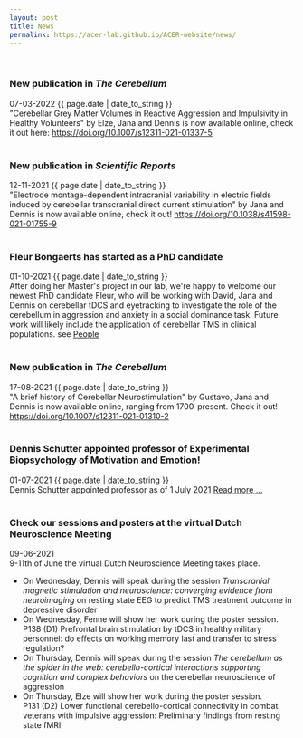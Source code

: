 ```yaml
---
layout: post
title: News
permalink: https://acer-lab.github.io/ACER-website/news/
---
```

<br>
<article class="post">
    <div class="post-meta">
    </div>
  <h3 class="post-title">New publication in <em>The Cerebellum</em></h3>
  <div class="post-meta">
    <time datetime="2021-11-07" itemprop="datePublished">
      07-03-2022 {{ page.date | date_to_string }}
    </time>
  </div>
  "Cerebellar Grey Matter Volumes in Reactive Aggression and Impulsivity in Healthy Volunteers" by Elze, Jana and Dennis is now available online, check it out here: <a href="https://doi.org/10.1007/s12311-021-01337-5">https://doi.org/10.1007/s12311-021-01337-5</a>
</article>

<br>
<article class="post">
    <div class="post-meta">
    </div>
  <h3 class="post-title">New publication in <em>Scientific Reports</em></h3>
  <div class="post-meta">
    <time datetime="2021-11-07" itemprop="datePublished">
      12-11-2021 {{ page.date | date_to_string }}
    </time>
  </div>
      "Electrode montage-dependent intracranial variability in electric fields induced by cerebellar transcranial direct current stimulation" by Jana and Dennis is now available online, check it out! <a href="https://doi.org/10.1038/s41598-021-01755-9">https://doi.org/10.1038/s41598-021-01755-9</a>
</article>

<br>
<article class="post">
    <div class="post-meta">
    </div>
  <h3 class="post-title">Fleur Bongaerts has started as a PhD candidate</h3>
  <div class="post-meta">
    <time datetime="2021-10-01" itemprop="datePublished">
      01-10-2021 {{ page.date | date_to_string }}
    </time>
  </div>
   After doing her Master's project in our lab, we're happy to welcome our newest PhD candidate Fleur, who will be working with David, Jana and Dennis on cerebellar tDCS and eyetracking to investigate the role of the cerebellum in aggression and anxiety in a social dominance task. Future work will likely include the application of cerebellar TMS in clinical populations.  
        see <a href="../people"> People</a>
</article>

<br>
<article class="post">
    <div class="post-meta">
    </div>
  <h3 class="post-title">New publication in <em>The Cerebellum</em></h3>
  <div class="post-meta">
    <time datetime="2021-11-07" itemprop="datePublished">
      17-08-2021 {{ page.date | date_to_string }}
    </time>
  </div>
    "A brief history of Cerebellar Neurostimulation" by Gustavo, Jana and Dennis is now available online, ranging from 1700-present. Check it out! <a href="https://doi.org/10.1007/s12311-021-01310-2">https://doi.org/10.1007/s12311-021-01310-2</a>
</article>

<br>
<article class="post">
    <div class="post-meta">
    </div>
  <h3 class="post-title">Dennis Schutter appointed professor of Experimental Biopsychology of Motivation and Emotion!</h3>
  <div class="post-meta">
    <time datetime="2021-11-07" itemprop="datePublished">
      01-07-2021 {{ page.date | date_to_string }}
    </time>
  </div>
  Dennis Schutter appointed professor as of 1 July 2021 <a href="https://www.uu.nl/en/news/dennis-schutter-appointed-professor-of-experimental-biopsychology-of-motivation-and-emotion">Read more ...</a>

</article>

<br>
<article class="post">
    <div class="post-meta">
    </div>
  <h3 class="post-title">Check our sessions and posters at the virtual Dutch Neuroscience Meeting</h3>
  <div class="post-meta">
    <time datetime="2021-11-07" itemprop="datePublished">
      09-06-2021
    </time>
  </div>
  9-11th of June the virtual Dutch Neuroscience Meeting takes place.
  <ul>
  <li> On Wednesday, Dennis will speak during the session <em>Transcranial magnetic stimulation and neuroscience: converging evidence from neuroimaging </em> on resting state EEG to predict TMS treatment outcome in depressive disorder </li>
  <li> On Wednesday, Fenne will show her work during the poster session. <br>
  P138 (D1)  Prefrontal brain stimulation by tDCS in healthy military personnel: do effects on working memory last and transfer to stress regulation?</li>
  <li>On Thursday, Dennis will speak during the session <em>The cerebellum as the spider in the web: cerebello-cortical interactions supporting cognition and complex behaviors</em> on the cerebellar neuroscience of aggression</li>
  <li>On Thursday, Elze will show her work during the poster session. <br> P131 (D2)  Lower functional cerebello-cortical connectivity in combat veterans with impulsive aggression: Preliminary findings from resting state fMRI</li>
  </ul>
</article>
